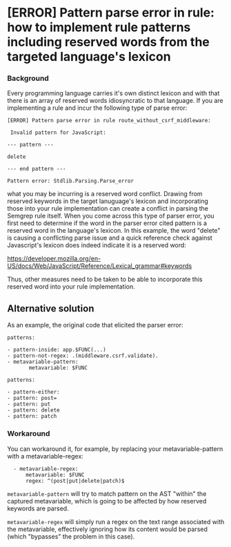 # [ERROR] Pattern parse error in rule:  how to implement rule patterns including reserved words from the targeted language's lexicon


### Background

Every programming language carries it's own distinct lexicon and with that there is an array of reserved words idiosyncratic to that language.  If you are implementing a rule and incur the following type of parse error:

```
[ERROR] Pattern parse error in rule route_without_csrf_middleware:

 Invalid pattern for JavaScript:

--- pattern ---

delete

--- end pattern ---

Pattern error: Stdlib.Parsing.Parse_error
```

what you may be incurring is a reserved word conflict.  Drawing from reserved keywords in the target lanuguage's lexicon and incorporating those into your rule implementation can create a conflict in parsing the Semgrep rule itself.  When you come across this type of parser error, you first need to determine if the word in the parser error cited pattern is a reserved word in the language's lexicon.  In this example, the word "delete" is causing a conflicting parse issue and a quick reference check against Javascript's lexicon does indeed indicate it is a reserved word:

https://developer.mozilla.org/en-US/docs/Web/JavaScript/Reference/Lexical_grammar#keywords


Thus, other measures need to be taken to be able to incorporate this reserved word into your rule implementation.  

## Alternative solution  

As an example, the original code that elicited the parser error:  

```
patterns:

- pattern-inside: app.$FUNC(...)
- pattern-not-regex: .(middleware.csrf.validate).
- metavariable-pattern:
       metavariable: $FUNC

patterns:

- pattern-either:
- pattern: post=
- pattern: put
- pattern: delete
- pattern: patch
```

### Workaround

You can workaround it, for example, by replacing your metavariable-pattern with a metavariable-regex:

```
  - metavariable-regex:
      metavariable: $FUNC
      regex: ^(post|put|delete|patch)$
```

`metavariable-pattern` will try to match pattern on the AST "within" the captured metavariable, which is going to be affected by how reserved keywords are parsed.

`metavariable-regex` will simply run a regex on the text range associated with the metavariable, effectively ignoring how its content would be parsed (which "bypasses" the problem in this case).
